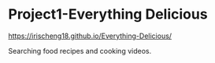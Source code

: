 # Project1-Everything Delicious
https://irischeng18.github.io/Everything-Delicious/

Searching food recipes and cooking videos.

